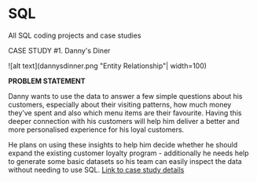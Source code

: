 # SQL
All SQL coding projects and case studies 


CASE STUDY #1. Danny's Diner 

![alt text](dannysdinner.png "Entity Relationship"| width=100)

__PROBLEM STATEMENT__

Danny wants to use the data to answer a few simple questions about his customers, especially about their visiting patterns, how much money they’ve spent and also which menu items are their favourite. Having this deeper connection with his customers will help him deliver a better and more personalised experience for his loyal customers.

He plans on using these insights to help him decide whether he should expand the existing customer loyalty program - additionally he needs help to generate some basic datasets so his team can easily inspect the data without needing to use SQL. [Link to case study details](https://8weeksqlchallenge.com/case-study-1/)
